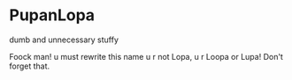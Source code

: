# PupanLopa
dumb and unnecessary stuffy

Foock man! u must rewrite this name u r not Lopa, u r Loopa or Lupa!
Don't forget that.

